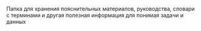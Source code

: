Папка для хранения пояснительных материалов, руководства, словари с терминами и другая полезная информация для понимая задачи и данных
